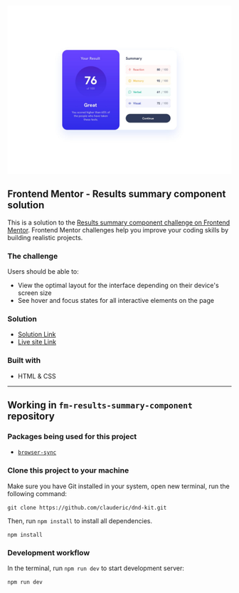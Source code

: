 ![](./.docs/design/desktop-design.jpg)

## Frontend Mentor - Results summary component solution

This is a solution to the [Results summary component challenge on Frontend Mentor](https://www.frontendmentor.io/challenges/results-summary-component-CE_K6s0maV).
Frontend Mentor challenges help you improve your coding skills by building realistic projects.

### The challenge

Users should be able to:

- View the optimal layout for the interface depending on their device's screen size
- See hover and focus states for all interactive elements on the page

### Solution

- [Solution Link](https://www.frontendmentor.io/solutions/only-html-and-css-IiqWkowz0W)
- [Live site Link](https://haquanq.github.io/frontendmentor-results-summary-component)

### Built with

- HTML & CSS

---

## Working in `fm-results-summary-component` repository

### Packages being used for this project

- [`browser-sync`](https://github.com/BrowserSync/browser-sync)

### Clone this project to your machine

Make sure you have Git installed in your system, open new terminal, run the following command:

```
git clone https://github.com/clauderic/dnd-kit.git
```

Then, run `npm install` to install all dependencies.

```
npm install
```

### Development workflow

In the terminal, run `npm run dev` to start development server:

```
npm run dev
```
